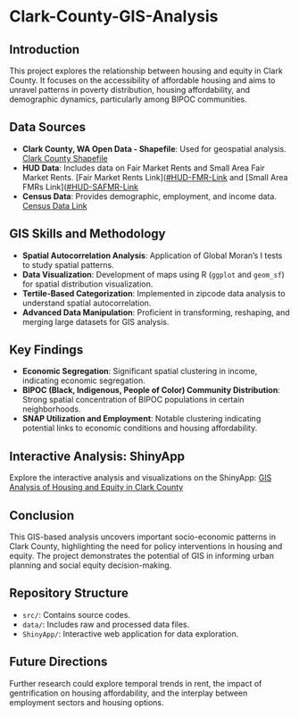 # Clark-County-GIS-Analysis
## Introduction
This project explores the relationship between housing and equity in Clark County. It focuses on the accessibility of affordable housing and aims to unravel patterns in poverty distribution, housing affordability, and demographic dynamics, particularly among BIPOC communities.

## Data Sources
- **Clark County, WA Open Data - Shapefile**: Used for geospatial analysis. [Clark County Shapefile]([#Clark-County-Shapefile-Link](https://hub-clarkcountywa.opendata.arcgis.com/pages/digital-gis-data-download))
- **HUD Data**: Includes data on Fair Market Rents and Small Area Fair Market Rents. [Fair Market Rents Link]([#HUD-FMR-Link](https://www.huduser.gov/portal/datasets/fmr.html#year2024) and [Small Area FMRs Link]([#HUD-SAFMR-Link](https://www.huduser.gov/portal/datasets/fmr/smallarea/index.html#query_2024)
- **Census Data**: Provides demographic, employment, and income data. [Census Data Link](#Census-Data-Link)


## GIS Skills and Methodology
- **Spatial Autocorrelation Analysis**: Application of Global Moran’s I tests to study spatial patterns.
- **Data Visualization**: Development of maps using R (`ggplot` and `geom_sf`) for spatial distribution visualization.
- **Tertile-Based Categorization**: Implemented in zipcode data analysis to understand spatial autocorrelation.
- **Advanced Data Manipulation**: Proficient in transforming, reshaping, and merging large datasets for GIS analysis.

## Key Findings
- **Economic Segregation**: Significant spatial clustering in income, indicating economic segregation.
- **BIPOC (Black, Indigenous, People of Color) Community Distribution**: Strong spatial concentration of BIPOC populations in certain neighborhoods.
- **SNAP Utilization and Employment**: Notable clustering indicating potential links to economic conditions and housing affordability.

## Interactive Analysis: ShinyApp
Explore the interactive analysis and visualizations on the ShinyApp: [GIS Analysis of Housing and Equity in Clark County](https://3ipavr-laura.shinyapps.io/Clark-County-GIS-Analysis/)

## Conclusion
This GIS-based analysis uncovers important socio-economic patterns in Clark County, highlighting the need for policy interventions in housing and equity. The project demonstrates the potential of GIS in informing urban planning and social equity decision-making.

## Repository Structure
- `src/`: Contains source codes.
- `data/`: Includes raw and processed data files.
- `ShinyApp/`: Interactive web application for data exploration.

## Future Directions
Further research could explore temporal trends in rent, the impact of gentrification on housing affordability, and the interplay between employment sectors and housing options.
